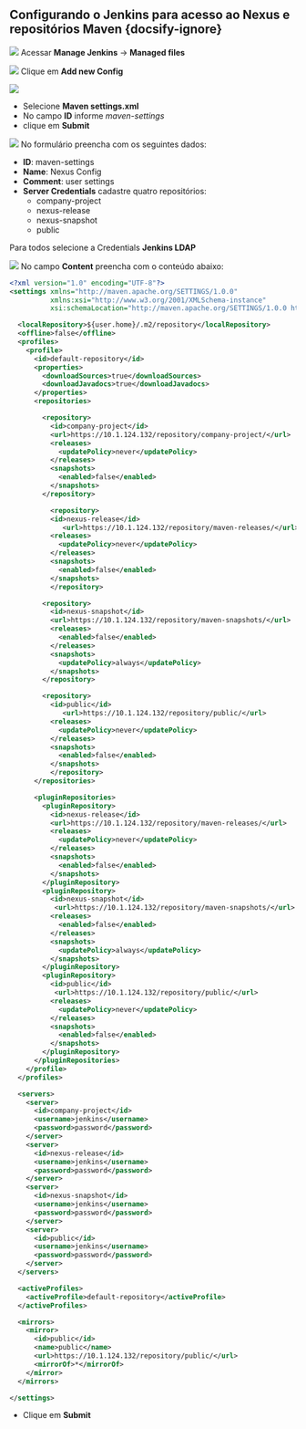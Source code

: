 ## Configurando o Jenkins para acesso ao Nexus e repositórios Maven {docsify-ignore}
![](/images/fig54-jenkins.png)
Acessar **Manage Jenkins** -> **Managed files**

![](/images/fig55-jenkins.png)
Clique em **Add new Config**

![](/images/fig56-jenkins.png)
- Selecione **Maven settings.xml**
- No campo **ID** informe _maven-settings_
- clique em **Submit**

![](/images/fig57-jenkins.png)
No formulário preencha com os seguintes dados:
- **ID**: maven-settings
- **Name**: Nexus Config
- **Comment**: user settings
- **Server Credentials** cadastre quatro repositórios:
  - company-project
  - nexus-release
  - nexus-snapshot
  - public

Para todos selecione a Credentials **Jenkins LDAP**

![](/images/fig58-jenkins.png)
No campo **Content** preencha com o conteúdo abaixo:
```xml
<?xml version="1.0" encoding="UTF-8"?>
<settings xmlns="http://maven.apache.org/SETTINGS/1.0.0"
          xmlns:xsi="http://www.w3.org/2001/XMLSchema-instance"
          xsi:schemaLocation="http://maven.apache.org/SETTINGS/1.0.0 http://maven.apache.org/xsd/settings-1.0.0.xsd">

  <localRepository>${user.home}/.m2/repository</localRepository>
  <offline>false</offline>
  <profiles>
    <profile>
      <id>default-repository</id>
      <properties>
        <downloadSources>true</downloadSources>
        <downloadJavadocs>true</downloadJavadocs>
      </properties>
      <repositories>

        <repository>
          <id>company-project</id>
          <url>https://10.1.124.132/repository/company-project/</url>
          <releases>
            <updatePolicy>never</updatePolicy>
          </releases>
          <snapshots>
            <enabled>false</enabled>
          </snapshots>
        </repository>

          <repository>
          <id>nexus-release</id>
             <url>https://10.1.124.132/repository/maven-releases/</url>
          <releases>
            <updatePolicy>never</updatePolicy>
          </releases>
          <snapshots>
            <enabled>false</enabled>
          </snapshots>
          </repository>

        <repository>
          <id>nexus-snapshot</id>
          <url>https://10.1.124.132/repository/maven-snapshots/</url>
          <releases>
            <enabled>false</enabled>
          </releases>
          <snapshots>
            <updatePolicy>always</updatePolicy>
          </snapshots>
        </repository>

        <repository>
          <id>public</id>
             <url>https://10.1.124.132/repository/public/</url>
          <releases>
            <updatePolicy>never</updatePolicy>
          </releases>
          <snapshots>
            <enabled>false</enabled>
          </snapshots>
          </repository>
      </repositories>

      <pluginRepositories>
        <pluginRepository>
          <id>nexus-release</id>
          <url>https://10.1.124.132/repository/maven-releases/</url>
          <releases>
            <updatePolicy>never</updatePolicy>
          </releases>
          <snapshots>
            <enabled>false</enabled>
          </snapshots>
        </pluginRepository>
        <pluginRepository>
          <id>nexus-snapshot</id>
           <url>https://10.1.124.132/repository/maven-snapshots/</url>
          <releases>
            <enabled>false</enabled>
          </releases>
          <snapshots>
            <updatePolicy>always</updatePolicy>
          </snapshots>
        </pluginRepository>
        <pluginRepository>
          <id>public</id>
           <url>https://10.1.124.132/repository/public/</url>
          <releases>
            <updatePolicy>never</updatePolicy>
          </releases>
          <snapshots>
            <enabled>false</enabled>
          </snapshots>
        </pluginRepository>
      </pluginRepositories>
    </profile>
  </profiles>

  <servers>
    <server>
      <id>company-project</id>
      <username>jenkins</username>
      <password>password</password>
    </server>
    <server>
      <id>nexus-release</id>
      <username>jenkins</username>
      <password>password</password>
    </server>
    <server>
      <id>nexus-snapshot</id>
      <username>jenkins</username>
      <password>password</password>
    </server>
    <server>
      <id>public</id>
      <username>jenkins</username>
      <password>password</password>
    </server>
  </servers>

  <activeProfiles>
    <activeProfile>default-repository</activeProfile>
  </activeProfiles>

  <mirrors>
    <mirror>
      <id>public</id>
      <name>public</name>
      <url>https://10.1.124.132/repository/public/</url>
      <mirrorOf>*</mirrorOf>
    </mirror>
  </mirrors>

</settings>
```

- Clique em **Submit**

